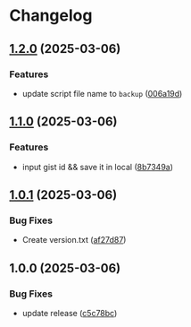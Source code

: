 # Changelog

## [1.2.0](https://github.com/GloryWong/brewfile-manager/compare/v1.1.0...v1.2.0) (2025-03-06)


### Features

* update script file name to `backup` ([006a19d](https://github.com/GloryWong/brewfile-manager/commit/006a19d710c5c8a9cec8056e00354634922b32fe))

## [1.1.0](https://github.com/GloryWong/brewfile-manager/compare/v1.0.1...v1.1.0) (2025-03-06)


### Features

* input gist id && save it in local ([8b7349a](https://github.com/GloryWong/brewfile-manager/commit/8b7349a665e6e6ea60c080cd0e9ad10041ad8613))

## [1.0.1](https://github.com/GloryWong/brewfile-manager/compare/v1.0.0...v1.0.1) (2025-03-06)


### Bug Fixes

* Create version.txt ([af27d87](https://github.com/GloryWong/brewfile-manager/commit/af27d87319e43a24169aa5071aa97206ad46d26d))

## 1.0.0 (2025-03-06)


### Bug Fixes

* update release ([c5c78bc](https://github.com/GloryWong/brewfile-manager/commit/c5c78bc1c134c9cdcfeb438554451ee219cd4ca2))
